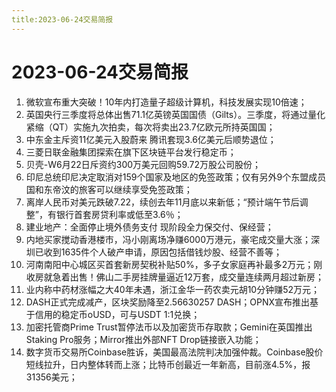 ```yaml
---
title:2023-06-24交易简报
---
```

# 2023-06-24交易简报
1. 微软宣布重大突破！10年内打造量子超级计算机，科技发展实现10倍速；
2. 英国央行三季度将总体出售71.1亿英镑英国国债（Gilts）。三季度，将通过量化紧缩（QT）实施九次拍卖，每次将卖出23.7亿欧元所持英国国；
3. 中东金主斥资11亿美元入股蔚来 腾讯套现3.6亿美元后顺势退位；
4. 三菱日联金融集团探索在旗下区块链平台发行稳定币；
5. 贝壳-W6月22日斥资约300万美元回购59.72万股公司股份；
6. 印尼总统印尼决定取消对159个国家及地区的免签政策；仅有另外9个东盟成员国和东帝汶的旅客可以继续享受免签政策；
7. 离岸人民币对美元跌破7.22，续创去年11月底以来新低；“预计端午节后调整”，有银行首套房贷利率或低至3.6％；
8. 建业地产：全面停止境外债务支付 现阶段全力保交付、保经营；
9. 内地买家搅动香港楼市，冯小刚离场净赚6000万港元，豪宅成交量大涨；深圳已收到1635件个人破产申请，原因包括借钱炒股、经营不善等；
10. 河南南阳中心城区买首套新房契税补贴50%，多子女家庭再补最多2万元；刚收房就急着出售！佛山二手房挂牌量逼近12万套，成交量连续两月超过新房；
11. 业内称中药材涨幅之大40年未遇，浙江金华一药农卖元胡10分钟赚52万元；
13. DASH正式完成减产，区块奖励降至2.56630257 DASH；OPNX宣布推出基于信用的稳定币oUSD，可与USDT 1:1兑换；
14. 加密托管商Prime Trust暂停法币以及加密货币存取款；Gemini在英国推出Staking Pro服务；Mirror推出外部NFT Drop链接嵌入功能；
15. 数字货币交易所Coinbase胜诉，美国最高法院判决加强仲裁。Coinbase股价短线拉升，日内整体转而上涨；比特币创最近一年新高，目前涨4.5%，报31356美元；